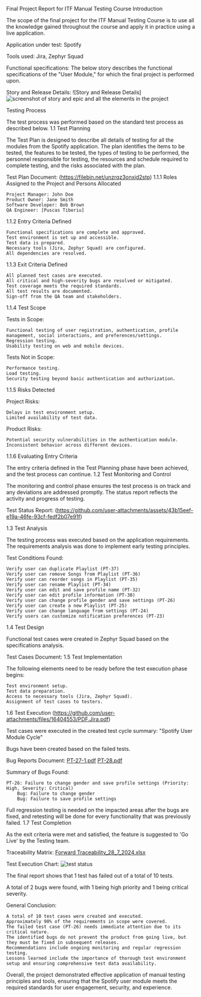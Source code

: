 Final Project Report for ITF Manual Testing Course
Introduction

The scope of the final project for the ITF Manual Testing Course is to use all the knowledge gained throughout the course and apply it in practice using a live application.

Application under test: Spotify

Tools used: Jira, Zephyr Squad

Functional specifications:
The below story describes the functional specifications of the "User Module," for which the final project is performed upon.

Story and Release Details:
![Story and Release Details]![screenshot of story and epic and all the elements in the project](https://github.com/user-attachments/assets/dd2d4836-dabb-4ec1-9d20-ff99c1ab859b)


Testing Process

The test process was performed based on the standard test process as described below.
1.1 Test Planning

The Test Plan is designed to describe all details of testing for all the modules from the Spotify application. The plan identifies the items to be tested, the features to be tested, the types of testing to be performed, the personnel responsible for testing, the resources and schedule required to complete testing, and the risks associated with the plan.

Test Plan Document: (https://filebin.net/unzrqz3onxjd2stp)
1.1.1 Roles Assigned to the Project and Persons Allocated

    Project Manager: John Doe
    Product Owner: Jane Smith
    Software Developer: Bob Brown
    QA Engineer: [Puscas Tiberiu]

1.1.2 Entry Criteria Defined

    Functional specifications are complete and approved.
    Test environment is set up and accessible.
    Test data is prepared.
    Necessary tools (Jira, Zephyr Squad) are configured.
    All dependencies are resolved.

1.1.3 Exit Criteria Defined

    All planned test cases are executed.
    All critical and high-severity bugs are resolved or mitigated.
    Test coverage meets the required standards.
    All test results are documented.
    Sign-off from the QA team and stakeholders.

1.1.4 Test Scope

Tests in Scope:

    Functional testing of user registration, authentication, profile management, social interactions, and preferences/settings.
    Regression testing.
    Usability testing on web and mobile devices.

Tests Not in Scope:

    Performance testing.
    Load testing.
    Security testing beyond basic authentication and authorization.

1.1.5 Risks Detected

Project Risks:

    Delays in test environment setup.
    Limited availability of test data.

Product Risks:

    Potential security vulnerabilities in the authentication module.
    Inconsistent behavior across different devices.

1.1.6 Evaluating Entry Criteria

The entry criteria defined in the Test Planning phase have been achieved, and the test process can continue.
1.2 Test Monitoring and Control

The monitoring and control phase ensures the test process is on track and any deviations are addressed promptly. The status report reflects the activity and progress of testing.

Test Status Report: (https://github.com/user-attachments/assets/43b15eef-e19a-46fe-93cf-fedf2b07e91f)

1.3 Test Analysis


The testing process was executed based on the application requirements. The requirements analysis was done to implement early testing principles.

Test Conditions Found:

    Verify user can duplicate Playlist (PT-37)
    Verify user can remove Songs from Playlist (PT-36)
    Verify user can reorder songs in Playlist (PT-35)
    Verify user can rename Playlist (PT-34)
    Verify user can edit and save profile name (PT-32)
    Verify user can edit profile information (PT-30)
    Verify user can change profile gender and save settings (PT-26)
    Verify user can create a new Playlist (PT-25)
    Verify user can change language from settings (PT-24)
    Verify users can customize notification preferences (PT-23)

1.4 Test Design

Functional test cases were created in Zephyr Squad based on the specifications analysis.

Test Cases Document: 
1.5 Test Implementation

The following elements need to be ready before the test execution phase begins:

    Test environment setup.
    Test data preparation.
    Access to necessary tools (Jira, Zephyr Squad).
    Assignment of test cases to testers.


1.6 Test Execution (https://github.com/user-attachments/files/16404553/PDF.Jira.pdf)

Test cases were executed in the created test cycle summary: "Spotify User Module Cycle"

Bugs have been created based on the failed tests.

Bug Reports Document: [PT-27-1.pdf](https://github.com/user-attachments/files/16404569/PT-27-1.pdf)
[PT-28.pdf](https://github.com/user-attachments/files/16404570/PT-28.pdf)


Summary of Bugs Found:

    PT-26: Failure to change gender and save profile settings (Priority: High, Severity: Critical)
        Bug: Failure to change gender
        Bug: Failure to save profile settings

Full regression testing is needed on the impacted areas after the bugs are fixed, and retesting will be done for every functionality that was previously failed.
1.7 Test Completion

As the exit criteria were met and satisfied, the feature is suggested to 'Go Live' by the Testing team.

Traceability Matrix: [Forward Traceability_28_7_2024.xlsx](https://github.com/user-attachments/files/16404536/Forward.Traceability_28_7_2024.xlsx)


Test Execution Chart: 
![test status](https://github.com/user-attachments/assets/7ee13eaa-a007-497d-b841-814bb4fbea31)

The final report shows that 1 test has failed out of a total of 10 tests.

A total of 2 bugs were found, with 1 being high priority and 1 being critical severity.

General Conclusion:

    A total of 10 test cases were created and executed.
    Approximately 90% of the requirements in scope were covered.
    The failed test case (PT-26) needs immediate attention due to its critical nature.
    The identified bugs do not prevent the product from going live, but they must be fixed in subsequent releases.
    Recommendations include ongoing monitoring and regular regression testing.
    Lessons learned include the importance of thorough test environment setup and ensuring comprehensive test data availability.

Overall, the project demonstrated effective application of manual testing principles and tools, ensuring that the Spotify user module meets the required standards for user engagement, security, and experience.
